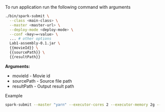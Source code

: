 To run application run the following command with arguments

```bash
./bin/spark-submit \
  --class <main-class> \
  --master <master-url> \
  --deploy-mode <deploy-mode> \
  --conf <key>=<value> \
  ... # other options
  Lab1-assembly-0.1.jar \
  {{movieId}} \
  {{sourcePath}} \
  {{resultPath}}
```

**Arguments:**

* movieId - Movie id
* sourcePath - Source file path
* resultPath - Output result path

Example

```bash
spark-submit --master "yarn" --executor-cores 2 --executor-memory 2g --num-executors 10 Lab1-assembly-0.1.jar 202 /labs/laba01/ml-100k/u.data lab01.json
```